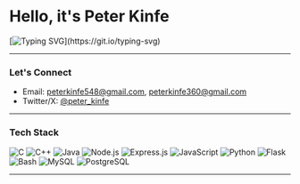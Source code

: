 # Hello, it's Peter Kinfe

[![Typing SVG](https://readme-typing-svg.herokuapp.com?color=00FF99&lines=Engineer+learning+in+AAiT.;Fullstack+Web+Dev+Explorer.;Cybersecurity+and+Game+Dev+Explorer.;Digital+Craftsman+in+the+Matrix.;Building+my+own+Script+Language.)](https://git.io/typing-svg)

---

### Let's Connect

- Email: [peterkinfe548@gmail.com](mailto:peterkinfe548@gmail.com), [peterkinfe360@gmail.com](mailto:peterkinfe360@gmail.com)
- Twitter/X: [@peter_kinfe](https://x.com/peter_kinfe)

---
### Tech Stack

![C](https://img.shields.io/badge/C-00599C?style=flat-square&logo=c&logoColor=white)
![C++](https://img.shields.io/badge/C++-00599C?style=flat-square&logo=c%2B%2B&logoColor=white)
![Java](https://img.shields.io/badge/Java-007396?style=flat-square&logo=openjdk&logoColor=white)
![Node.js](https://img.shields.io/badge/Node.js-339933?style=flat-square&logo=nodedotjs&logoColor=white)
![Express.js](https://img.shields.io/badge/Express.js-000000?style=flat-square&logo=express&logoColor=white)
![JavaScript](https://img.shields.io/badge/JavaScript-F7DF1E?style=flat-square&logo=javascript&logoColor=black)
![Python](https://img.shields.io/badge/Python-3776AB?style=flat-square&logo=python&logoColor=white)
![Flask](https://img.shields.io/badge/Flask-000000?style=flat-square&logo=flask&logoColor=white)
![Bash](https://img.shields.io/badge/Bash-4EAA25?style=flat-square&logo=gnu-bash&logoColor=white)
![MySQL](https://img.shields.io/badge/MySQL-4479A1?style=flat-square&logo=mysql&logoColor=white)
![PostgreSQL](https://img.shields.io/badge/Postgres-336791?style=flat-square&logo=postgresql&logoColor=white)

---
